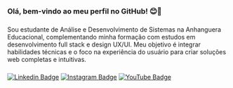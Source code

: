 <h3 align="left">Olá, bem-vindo ao meu perfil no GitHub! 😊👋</h3>

###

<p align="left">Sou estudante de Análise e Desenvolvimento de Sistemas na Anhanguera Educacional, complementando minha formação com estudos em desenvolvimento full stack e design UX/UI. Meu objetivo é integrar habilidades técnicas e o foco na experiência do usuário para criar soluções web completas e intuitivas.</p>

###

[![Linkedin Badge](https://img.shields.io/badge/-Linkedin-blue?style=flat-square&logo=Linkedin&logoColor=white&link=https://www.linkedin.com/in/jbrunops/)](https://www.linkedin.com/in/jbrunops/) 
[![Instagram Badge](https://img.shields.io/badge/-Instagram-purple?style=flat-square&logo=Instagram&logoColor=white&link=https://www.instagram.com/jbrunops/)](https://www.instagram.com/jbrunops/)
[![YouTube Badge](<https://img.shields.io/badge/-YouTube-red?style=flat-square&logo=YouTube&logoColor=white&link=[https://www.youtube.com/@jbrunops/](https://www.youtube.com/@jbrunopsv)>)](https://www.youtube.com/@jbrunops)


<!--
**jbrunops/jbrunops** is a ✨ _special_ ✨ repository because its `README.md` (this file) appears on your GitHub profile.

Here are some ideas to get you started:

- 🔭 I’m currently working on ...
- 🌱 I’m currently learning ...
- 👯 I’m looking to collaborate on ...
- 🤔 I’m looking for help with ...
- 💬 Ask me about ...
- 📫 How to reach me: ...
- 😄 Pronouns: ...
- ⚡ Fun fact: ...
-->
